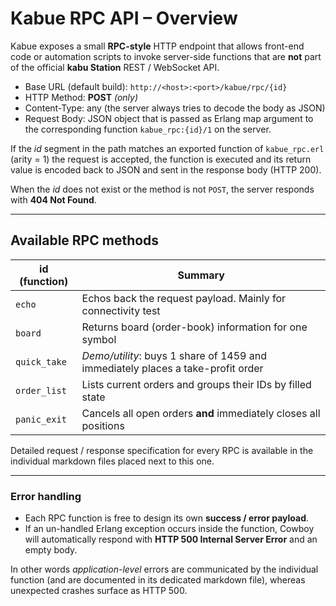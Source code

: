 # Kabue RPC API – Overview

Kabue exposes a small **RPC-style** HTTP endpoint that allows front-end code
or automation scripts to invoke server-side functions that are **not** part of
the official **kabu Station** REST / WebSocket API.

*   Base URL (default build): `http://<host>:<port>/kabue/rpc/{id}`
*   HTTP Method: **POST** *(only)*
*   Content-Type: any (the server always tries to decode the body as JSON)
*   Request Body: JSON object that is passed as Erlang map argument to the
    corresponding function `kabue_rpc:{id}/1` on the server.

If the *id* segment in the path matches an exported function of
`kabue_rpc.erl` (arity = 1) the request is accepted, the function is executed
and its return value is encoded back to JSON and sent in the response body
(HTTP 200).

When the *id* does not exist or  the method is not `POST`, the server responds
with **404 Not Found**.

---

## Available RPC methods

| id (function) | Summary |
|---------------|---------|
| `echo` | Echos back the request payload. Mainly for connectivity test |
| `board` | Returns board (order-book) information for one symbol |
| `quick_take` | *Demo/utility*: buys 1 share of 1459 and immediately places a take-profit order |
| `order_list` | Lists current orders and groups their IDs by filled state |
| `panic_exit` | Cancels all open orders **and** immediately closes all positions |

Detailed request / response specification for every RPC is available in the
individual markdown files placed next to this one.

---

### Error handling

* Each RPC function is free to design its own **success / error payload**.
* If an un-handled Erlang exception occurs inside the function, Cowboy will
  automatically respond with **HTTP 500 Internal Server Error** and an empty
  body.

In other words *application-level* errors are communicated by the individual
function (and are documented in its dedicated markdown file), whereas
unexpected crashes surface as HTTP 500.
